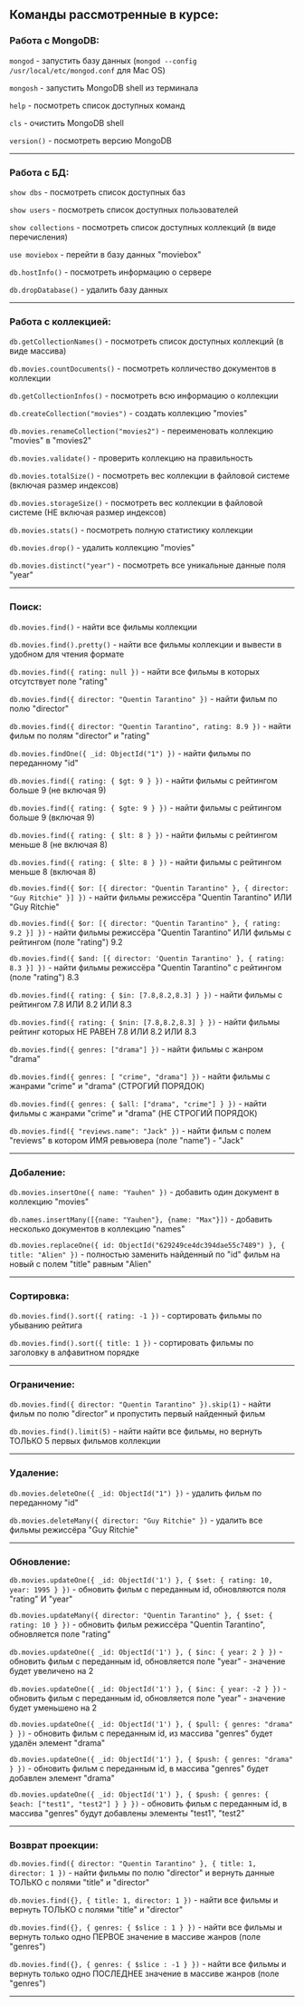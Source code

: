 ## Команды рассмотренные в курсе:

### Работа с MongoDB:

`mongod` - запустить базу данных (`mongod --config /usr/local/etc/mongod.conf` для Mac OS)

`mongosh` - запустить MongoDB shell из терминала

`help` - посмотреть список доступных команд

`cls` - очистить MongoDB shell

`version()` - посмотреть версию MongoDB

---

### Работа с БД:

`show dbs` - посмотреть список доступных баз

`show users` - посмотреть список доступных пользователей

`show collections` - посмотреть список доступных коллекций (в виде перечисления)

`use moviebox` - перейти в базу данных "moviebox"

`db.hostInfo()` - посмотреть информацию о сервере

`db.dropDatabase()` - удалить базу данных

---

### Работа с коллекцией:

`db.getCollectionNames()` - посмотреть список доступных коллекций (в виде массива)

`db.movies.countDocuments()` - посмотреть колличество документов в коллекции

`db.getCollectionInfos()` - посмотреть всю информацию о коллекции

`db.createCollection("movies")` - создать коллекцию "movies"

`db.movies.renameCollection("movies2")` - переименовать коллекцию "movies" в "movies2"

`db.movies.validate()` - проверить коллекцию на правильность

`db.movies.totalSize()` - посмотреть вес коллекции в файловой системе (включая размер индексов)

`db.movies.storageSize()` - посмотреть вес коллекции в файловой системе (НЕ включая размер индексов)

`db.movies.stats()` - посмотреть полную статистику коллекции

`db.movies.drop()` - удалить коллекцию "movies"

`db.movies.distinct("year")` - посмотреть все уникальные данные поля "year"

---

### Поиск:

`db.movies.find()` - найти все фильмы коллекции

`db.movies.find().pretty()` - найти все фильмы коллекции и вывести в удобном для чтения формате

`db.movies.find({ rating: null })` - найти все фильмы в которых отсутствует поле "rating"

`db.movies.find({ director: "Quentin Tarantino" })` - найти фильм по полю "director"

`db.movies.find({ director: "Quentin Tarantino", rating: 8.9 })` - найти фильм по полям "director" и "rating"

`db.movies.findOne({ _id: ObjectId("1") })` - найти фильмы по переданному "id"

`db.movies.find({ rating: { $gt: 9 } })` - найти фильмы с рейтингом больше 9 (не включая 9)

`db.movies.find({ rating: { $gte: 9 } })` - найти фильмы с рейтингом больше 9 (включая 9)

`db.movies.find({ rating: { $lt: 8 } })` - найти фильмы с рейтингом меньше 8 (не включая 8)

`db.movies.find({ rating: { $lte: 8 } })` - найти фильмы с рейтингом меньше 8 (включая 8)

`db.movies.find({ $or: [{ director: "Quentin Tarantino" }, { director: "Guy Ritchie" }] })` - найти фильмы режиссёра "Quentin Tarantino" ИЛИ "Guy Ritchie"

`db.movies.find({ $or: [{ director: "Quentin Tarantino" }, { rating: 9.2 }] })` - найти фильмы режиссёра "Quentin Tarantino" ИЛИ фильмы с рейтингом (поле "rating") 9.2

`db.movies.find({ $and: [{ director: 'Quentin Tarantino' }, { rating: 8.3 }] })` - найти фильмы режиссёра "Quentin Tarantino" с рейтингом (поле "rating") 8.3

`db.movies.find({ rating: { $in: [7.8,8.2,8.3] } })` - найти фильмы с рейтингом 7.8 ИЛИ 8.2 ИЛИ 8.3

`db.movies.find({ rating: { $nin: [7.8,8.2,8.3] } })` - найти фильмы рейтинг которых НЕ РАВЕН 7.8 ИЛИ 8.2 ИЛИ 8.3

`db.movies.find({ genres: ["drama"] })` - найти фильмы с жанром "drama"

`db.movies.find({ genres: [ "crime", "drama"] })` - найти фильмы с жанрами "crime" и "drama" (СТРОГИЙ ПОРЯДОК)

`db.movies.find({ genres: { $all: ["drama", "crime"] } })` - найти фильмы с жанрами "crime" и "drama" (НЕ СТРОГИЙ ПОРЯДОК)

`db.movies.find({ "reviews.name": "Jack" })` - найти фильм с полем "reviews" в котором ИМЯ ревьювера (поле "name") - "Jack"

---

### Добаление:

`db.movies.insertOne({ name: "Yauhen" })` - добавить один документ в коллекцию "movies"

`db.names.insertMany([{name: "Yauhen"}, {name: "Max"}])` - добавить несколько документов в коллекцию "names"

`db.movies.replaceOne({ id: ObjectId("629249ce4dc394dae55c7489") }, { title: "Alien" })` - полностью заменить найденный по "id" фильм на новый с полем "title" равным "Alien"

---

### Сортировка:

`db.movies.find().sort({ rating: -1 })` - сортировать фильмы по убыванию рейтига

`db.movies.find().sort({ title: 1 })` - сортировать фильмы по заголовку в алфавитном порядке

---

### Ограничение:

`db.movies.find({ director: "Quentin Tarantino" }).skip(1)` - найти фильм по полю "director" и пропустить первый найденный фильм

`db.movies.find().limit(5)` - найти найти все фильмы, но вернуть ТОЛЬКО 5 первых фильмов коллекции

---

### Удаление:

`db.movies.deleteOne({ _id: ObjectId("1") })` - удалить фильм по переданному "id"

`db.movies.deleteMany({ director: "Guy Ritchie" })` - удалить все фильмы режиссёра "Guy Ritchie"

---

### Обновление:

`db.movies.updateOne({ _id: ObjectId('1') }, { $set: { rating: 10, year: 1995 } })` - обновить фильм с переданным id, обновляются поля "rating" И "year"

`db.movies.updateMany({ director: "Quentin Tarantino" }, { $set: { rating: 10 } })` - обновить фильм режиссёра "Quentin Tarantino", обновляется поле "rating"

`db.movies.updateOne({ _id: ObjectId('1') }, { $inc: { year: 2 } })` - обновить фильм с переданным id, обновляется поле "year" - значение будет увеличено на 2

`db.movies.updateOne({ _id: ObjectId('1') }, { $inc: { year: -2 } })` - обновить фильм с переданным id, обновляется поле "year" - значение будет уменьшено на 2

`db.movies.updateOne({ _id: ObjectId('1') }, { $pull: { genres: "drama" } })` - обновить фильм с переданным id, из массива "genres" будет удалён элемент "drama"

`db.movies.updateOne({ _id: ObjectId('1') }, { $push: { genres: "drama" } })` - обновить фильм с переданным id, в массива "genres" будет добавлен элемент "drama"

`db.movies.updateOne({ _id: ObjectId('1') }, { $push: { genres: { $each: ["test1", "test2"] } } })` - обновить фильм с переданным id, в массива "genres" будут добавлены элементы "test1", "test2"

---

### Возврат проекции:

`db.movies.find({ director: "Quentin Tarantino" }, { title: 1, director: 1 })` - найти фильмы по полю "director" и вернуть данные ТОЛЬКО с полями "title" и "director"

`db.movies.find({}, { title: 1, director: 1 })` - найти все фильмы и вернуть ТОЛЬКО с полями "title" и "director"

`db.movies.find({}, { genres: { $slice : 1 } })` - найти все фильмы и вернуть только одно ПЕРВОЕ значение в массиве жанров (поле "genres")

`db.movies.find({}, { genres: { $slice : -1 } })` - найти все фильмы и вернуть только одно ПОСЛЕДНЕЕ значение в массиве жанров (поле "genres")

---